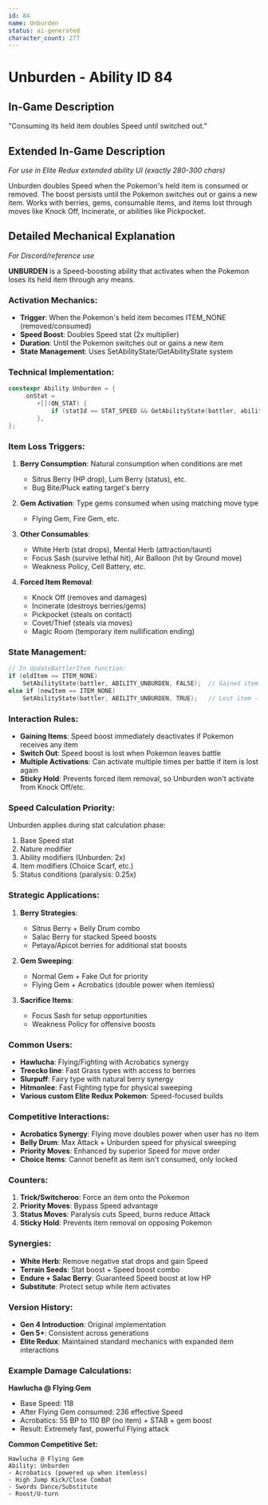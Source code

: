 ```yaml
---
id: 84
name: Unburden
status: ai-generated
character_count: 277
---
```


# Unburden - Ability ID 84

## In-Game Description
"Consuming its held item doubles Speed until switched out."

## Extended In-Game Description
*For use in Elite Redux extended ability UI (exactly 280-300 chars)*

Unburden doubles Speed when the Pokemon's held item is consumed or removed. The boost persists until the Pokemon switches out or gains a new item. Works with berries, gems, consumable items, and items lost through moves like Knock Off, Incinerate, or abilities like Pickpocket.

## Detailed Mechanical Explanation
*For Discord/reference use*

**UNBURDEN** is a Speed-boosting ability that activates when the Pokemon loses its held item through any means.

### Activation Mechanics:
- **Trigger**: When the Pokemon's held item becomes ITEM_NONE (removed/consumed)
- **Speed Boost**: Doubles Speed stat (2x multiplier)
- **Duration**: Until the Pokemon switches out or gains a new item
- **State Management**: Uses SetAbilityState/GetAbilityState system

### Technical Implementation:
```c
constexpr Ability Unburden = {
    .onStat =
        +[](ON_STAT) {
            if (statId == STAT_SPEED && GetAbilityState(battler, ability)) *stat *= 2;
        },
};
```

### Item Loss Triggers:
1. **Berry Consumption**: Natural consumption when conditions are met
   - Sitrus Berry (HP drop), Lum Berry (status), etc.
   - Bug Bite/Pluck eating target's berry
   
2. **Gem Activation**: Type gems consumed when using matching move type
   - Flying Gem, Fire Gem, etc.
   
3. **Other Consumables**:
   - White Herb (stat drops), Mental Herb (attraction/taunt)
   - Focus Sash (survive lethal hit), Air Balloon (hit by Ground move)
   - Weakness Policy, Cell Battery, etc.

4. **Forced Item Removal**:
   - Knock Off (removes and damages)
   - Incinerate (destroys berries/gems)
   - Pickpocket (steals on contact)
   - Covet/Thief (steals via moves)
   - Magic Room (temporary item nullification ending)

### State Management:
```c
// In UpdateBattlerItem function:
if (oldItem == ITEM_NONE)
    SetAbilityState(battler, ABILITY_UNBURDEN, FALSE);  // Gained item - disable
else if (newItem == ITEM_NONE)
    SetAbilityState(battler, ABILITY_UNBURDEN, TRUE);   // Lost item - enable
```

### Interaction Rules:
- **Gaining Items**: Speed boost immediately deactivates if Pokemon receives any item
- **Switch Out**: Speed boost is lost when Pokemon leaves battle
- **Multiple Activations**: Can activate multiple times per battle if item is lost again
- **Sticky Hold**: Prevents forced item removal, so Unburden won't activate from Knock Off/etc.

### Speed Calculation Priority:
Unburden applies during stat calculation phase:
1. Base Speed stat
2. Nature modifier
3. Ability modifiers (Unburden: 2x)
4. Item modifiers (Choice Scarf, etc.)
5. Status conditions (paralysis: 0.25x)

### Strategic Applications:
1. **Berry Strategies**:
   - Sitrus Berry + Belly Drum combo
   - Salac Berry for stacked Speed boosts
   - Petaya/Apicot berries for additional stat boosts

2. **Gem Sweeping**:
   - Normal Gem + Fake Out for priority
   - Flying Gem + Acrobatics (double power when itemless)

3. **Sacrifice Items**:
   - Focus Sash for setup opportunities
   - Weakness Policy for offensive boosts

### Common Users:
- **Hawlucha**: Flying/Fighting with Acrobatics synergy
- **Treecko line**: Fast Grass types with access to berries
- **Slurpuff**: Fairy type with natural berry synergy
- **Hitmonlee**: Fast Fighting type for physical sweeping
- **Various custom Elite Redux Pokemon**: Speed-focused builds

### Competitive Interactions:
- **Acrobatics Synergy**: Flying move doubles power when user has no item
- **Belly Drum**: Max Attack + Unburden speed for physical sweeping
- **Priority Moves**: Enhanced by superior Speed for move order
- **Choice Items**: Cannot benefit as item isn't consumed, only locked

### Counters:
1. **Trick/Switcheroo**: Force an item onto the Pokemon
2. **Priority Moves**: Bypass Speed advantage
3. **Status Moves**: Paralysis cuts Speed, burns reduce Attack
4. **Sticky Hold**: Prevents item removal on opposing Pokemon

### Synergies:
- **White Herb**: Remove negative stat drops and gain Speed
- **Terrain Seeds**: Stat boost + Speed boost combo
- **Endure + Salac Berry**: Guaranteed Speed boost at low HP
- **Substitute**: Protect setup while item activates

### Version History:
- **Gen 4 Introduction**: Original implementation
- **Gen 5+**: Consistent across generations
- **Elite Redux**: Maintained standard mechanics with expanded item interactions

### Example Damage Calculations:
**Hawlucha @ Flying Gem**
- Base Speed: 118
- After Flying Gem consumed: 236 effective Speed
- Acrobatics: 55 BP to 110 BP (no item) + STAB + gem boost
- Result: Extremely fast, powerful Flying attack

**Common Competitive Set:**
```
Hawlucha @ Flying Gem
Ability: Unburden
- Acrobatics (powered up when itemless)
- High Jump Kick/Close Combat
- Swords Dance/Substitute
- Roost/U-turn
```